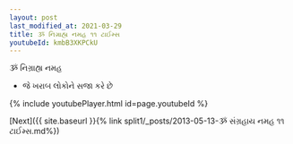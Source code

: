 ```yaml
---
layout: post
last_modified_at: 2021-03-29
title: ૐ નિગ્રાહ્ય નમહ ૧૧ ટાઈમ્સ
youtubeId: kmbB3XKPCkU
---
```

 
 
 ૐ નિગ્રાહ્ય નમહ  
 
 -  જે ખરાબ લોકોને સજા કરે છે 
 
  
 
  
 
 
 
 
 
 


{% include youtubePlayer.html id=page.youtubeId %}
 
[Next]({{ site.baseurl }}{% link  split1/_posts/2013-05-13-ૐ સંગ્રહાય નમહ ૧૧ ટાઈમ્સ.md%})
 
